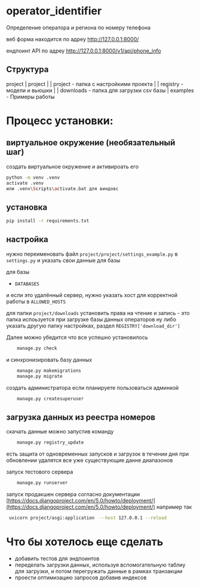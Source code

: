 # operator_identifier

Определение оператора и региона по номеру телефона

веб форма находится по адреу
    http://127.0.0.1:8000/

ендпоинт API по адреу
    http://127.0.0.1:8000/v1/api/phone_info



## Структура
project
|   project
|     | project       - папка с настройкими проекта
|     | registry      - модели и вьюшки
|     | downloads     - папка для загрузки csv базы
|   examples          - Примеры работы



# Процесс установки:

## виртуальное окружение  (необязательный шаг)
создать виртуальное окружение и активироать его 
```bash
python -m venv .venv
activate .venv 
или .venv\Scripts\activate.bat для виндовс
```

## установка
```bash
pip install -r requirements.txt
```

## настройка
нужно переименовать файл `project/project/settings_example.py` в `settings.py` 
и указать свои данные для базы

для базы
- `DATABASES`

и если это удалённый сервер, нужно указать хост для корректной работы в `ALLOWED_HOSTS` 

для папки `project/downloads` установить права на чтение и запись - это папка испоьзуется при загрузке базы данных операторов
ну либо указать другую папку настройках, раздел  `REGISTRY['download_dir']` 


Далее можно убедится что все успешно установилось  
```bash
    manage.py check
```

и синхронизировать базу данных
```bash
    manage.py makemigrations
    manage.py migrate
```

создать администратора если планируете пользоваться админкой 
```bash
    manage.py createsuperuser
```


## загрузка данных из реестра номеров 
скачать данные можно запустив команду
```bash
    manage.py registry_update
```
есть защита от одновременных запусков и загрузок в течении дня
при обновлении удалятся все уже существующие данне диапазонов 

запуск тестового сервера
```bash
    manage.py runserver
```
запуск продакшен сервера согласно документации [https://docs.djangoproject.com/en/5.0/howto/deployment/](https://docs.djangoproject.com/en/5.0/howto/deployment/)
например так
```bash
 uvicorn project/asgi:application  --host 127.0.0.1 --reload
```


# Что бы хотелось еще сделать
- добавить тестов для эндпоинтов 
- переделать загрузки данных, используя вспомогательную таблиу для загрузки, и потом перегружать данные в рамках транзакции
- проести оптимизацию запросов добавив индексов 
